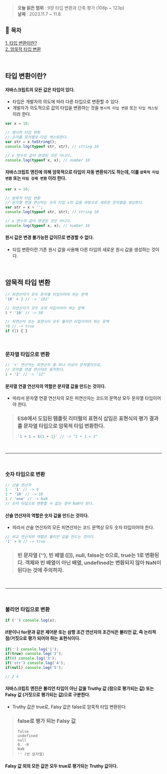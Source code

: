 > **오늘 읽은 범위** : 9장 타입 변환과 단축 평가 (108p ~ 123p) \
**날짜** : 2023.11.7 ~ 11.8


## 📂 `목차`
[1. 타입 변환이란?](#타입-변환이란?)  
[2. 암묵적 타입 변환](#암묵적-타입-변환)  

<br>

## 타입 변환이란?
#### 자바스크립트의 모든 값은 타입이 있다.
- 타입은 개발자의 의도에 따라 다른 타입으로 변환할 수 있다.
- 개발자가 의도적으로 값의 타입을 변환하는 것을 `명시적 타입 변환` 또는 `타입 캐스팅`이라 한다.

```js
var x = 10;

// 명시적 타입 변환
// 숫자를 문자열로 타입 캐스팅한다.
var str = x.toString();
console.log(typeof str, str); // string 10

// x 변수의 값이 변경된 것은 아니다.
console.log(typeof x, x); // number 10
```

#### 자바스크립트 엔진에 의해 암묵적으로 타입이 자동 변환되기도 하는데, 이를 `암묵적 타입 변환` 또는 `타임 강제 변환` 이라 한다.

```js
var x = 10;

// 암묵적 타입 변환
// 문자열 연결 연산자는 숫자 타입 x의 값을 바탕으로 새로운 문자열을 생성한다.
var str = x + '';
console.log(typeof str, str); // string 10

// x 변수의 값이 변경된 것은 아니다.
console.log(typeof x, x); // number 10
```

#### 원시 값은 변경 불가능한 값이므로 변경할 수 없다.
- 타입 변환이란 기존 원시 값을 사용해 다른 타입의 새로운 원시 값을 생성하는 것이다.

<br>

## 암묵적 타입 변환

```js
// 피연산자가 모두 문자열 타입이어야 하는 문맥
'10' + 2 // -> '102'

// 피연산자가 모두 숫자 타입이어야 하는 문맥
5 * '10' // -> 50

// 피연산자 또는 표현식이 모두 불리언 타입이어야 하는 문맥
!0 // -> true
if (1) { }
```

<br>

### 문자열 타입으로 변환

```js
// '+' 연산자는 피연산자 중 하나 이상이 문자열이므로,
// 문자열 연결 연산자로 동작한다.
1 + '2' // -> "12"
```
#### 문자열 연결 연산자의 역할은 문자열 값을 만드는 것이다.
- 따라서 문자열 연결 연산자의 모든 피연산자는 코드의 문맥상 모두 문자열 타입이어야 한다.

> ### ES6에서 도입된 템플릿 리터럴의 표현식 삽입은 표현식의 평가 결과를 문자열 타입으로 암묵적 타입 변환한다.
> ```js
> `1 + 1 = ${1 + 1}` // -> "1 + 1 = 2"
> ```

<br>

---

<br>

### 숫자 타입으로 변환
```js
// 산술 연산자
1 - '1' // -> 0
1 * '10' // -> 10
1 / 'one' // -> NaN
// 숫자 타입으로 변환할 수 없는 경우 NaN이 된다.
```
#### 산술 연산자의 역할은 숫자 값을 만드는 것이다.
- 따라서 산술 연산자의 모든 피연산자는 코드 문맥상 모두 숫자 타입이어야 한다.

```js
// 비교 연산자의 역할은 불리언 값을 만드는 것이다.
'1' > 0 // -> true
```

> ### 빈 문자열 (''), 빈 배열 ([]), null, false는 0으로, true는 1로 변환된다. 객체와 빈 배열이 아닌 배열, undefined는 변환되지 않아 NaN이 된다는 것에 주의하자.

<br>

---

<br>

### 불리언 타입으로 변환
```js
if ('') console.log(x);
```
#### if문이나 for문과 같은 제어문 또는 삼항 조건 연산자의 조건식은 불리언 값, 즉 논리적 참/거짓으로 평가 되어야 하는 표현식이다.

```js
if('') console.log('1');
if(true) console.log('2');
if(0) console.log('3');
if('str') console.log('4');
if(null) console.log('5');

// 2 4 
```
#### 자바스크립트 엔진은 불리언 타입이 아닌 값을 Truthy 값 (참으로 평가되는 값) 또는 Falsy 값 (거짓으로 평가되는 값)으로 구분한다.
- Truthy 값은 true로, Falsy 값은 false로 암묵적 타입 변환된다.

> ### false로 평가 되는 Falsy 값
> `false` \
> `undefined` \
> `null` \
> `0. -0` \
> `NaN` \
> `'' (빈 문자열)` 

#### Falsy 값 외의 모든 값은 모두 true로 평가되는 Truthy 값이다.
